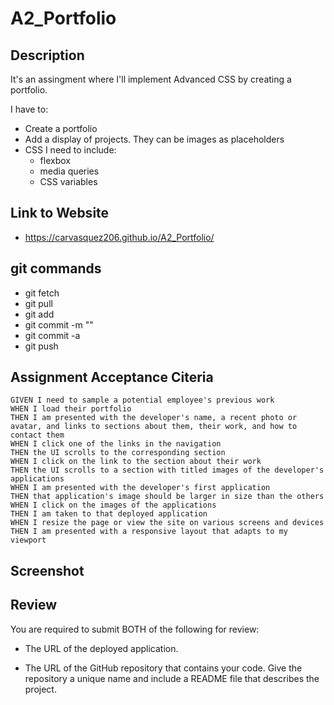 # A2_Portfolio

## Description
It's an assingment where I'll implement Advanced CSS by creating a portfolio.

I have to: 
- Create a portfolio
- Add a display of projects. They can be images as placeholders
- CSS I need to include:
    - flexbox
    - media queries
    - CSS variables

## Link to Website
- https://carvasquez206.github.io/A2_Portfolio/

## git commands
- git fetch
- git pull
- git add
- git commit -m ""
- git commit -a
- git push

## Assignment Acceptance Citeria
```
GIVEN I need to sample a potential employee's previous work
WHEN I load their portfolio
THEN I am presented with the developer's name, a recent photo or avatar, and links to sections about them, their work, and how to contact them
WHEN I click one of the links in the navigation
THEN the UI scrolls to the corresponding section
WHEN I click on the link to the section about their work
THEN the UI scrolls to a section with titled images of the developer's applications
WHEN I am presented with the developer's first application
THEN that application's image should be larger in size than the others
WHEN I click on the images of the applications
THEN I am taken to that deployed application
WHEN I resize the page or view the site on various screens and devices
THEN I am presented with a responsive layout that adapts to my viewport
```

## Screenshot


## Review

You are required to submit BOTH of the following for review:

* The URL of the deployed application.

* The URL of the GitHub repository that contains your code. Give the repository a unique name and include a README file that describes the project.